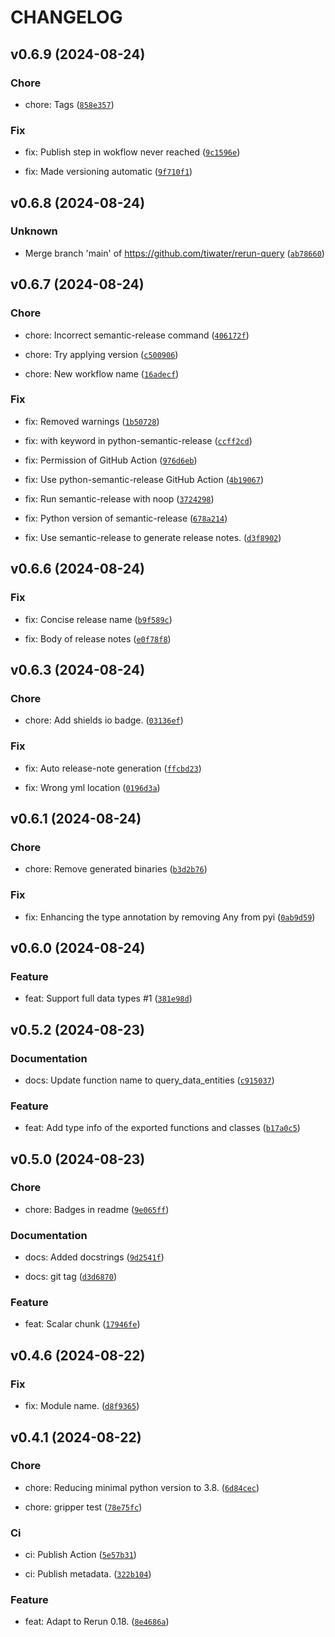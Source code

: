 # CHANGELOG

## v0.6.9 (2024-08-24)

### Chore

* chore: Tags ([`858e357`](https://github.com/tiwater/rerun-query/commit/858e3572342c8f8f65cff14c648dfeb4dbb45b5a))

### Fix

* fix: Publish step in wokflow never reached ([`9c1596e`](https://github.com/tiwater/rerun-query/commit/9c1596ed2b845a5904b81c6abe104155496cf60f))

* fix: Made versioning automatic ([`9f710f1`](https://github.com/tiwater/rerun-query/commit/9f710f17d85a27d7684e9683379aac0dbfc375c4))

## v0.6.8 (2024-08-24)

### Unknown

* Merge branch &#39;main&#39; of https://github.com/tiwater/rerun-query ([`ab78660`](https://github.com/tiwater/rerun-query/commit/ab78660244e06fae76d530712e8933cec398c52f))

## v0.6.7 (2024-08-24)

### Chore

* chore: Incorrect semantic-release command ([`406172f`](https://github.com/tiwater/rerun-query/commit/406172fdb13de0a0076773ae045db7f0c9e873a6))

* chore: Try applying version ([`c500906`](https://github.com/tiwater/rerun-query/commit/c5009069484c8d737fa242aadc986f7d519a6538))

* chore: New workflow name ([`16adecf`](https://github.com/tiwater/rerun-query/commit/16adecf776b8842b90e3edbaeca65c28593d9ddf))

### Fix

* fix: Removed warnings ([`1b50728`](https://github.com/tiwater/rerun-query/commit/1b5072880f5827b27414d11198e01e35f750d8cb))

* fix: with keyword in python-semantic-release ([`ccff2cd`](https://github.com/tiwater/rerun-query/commit/ccff2cd5e10c0201491497cfd48912039ec6ca29))

* fix: Permission of GitHub Action ([`976d6eb`](https://github.com/tiwater/rerun-query/commit/976d6eb5169a0b22f9d404f4f170dd065e3b7002))

* fix: Use python-semantic-release GitHub Action ([`4b19067`](https://github.com/tiwater/rerun-query/commit/4b19067d7d07e64b6d231b5a7734bb8b2d0e3924))

* fix: Run semantic-release with noop ([`3724298`](https://github.com/tiwater/rerun-query/commit/372429897a2706559e70aa96b8b226b26a528864))

* fix: Python version of  semantic-release ([`678a214`](https://github.com/tiwater/rerun-query/commit/678a214864980226173ef677449e9d7e495559ac))

* fix: Use semantic-release to generate release notes. ([`d3f8902`](https://github.com/tiwater/rerun-query/commit/d3f89026025af3db8b2a6f98bec5fe4c6668cb40))

## v0.6.6 (2024-08-24)

### Fix

* fix: Concise release name ([`b9f589c`](https://github.com/tiwater/rerun-query/commit/b9f589c940aeea78b4fe7eb115986aea9434d144))

* fix: Body of release notes ([`e0f78f8`](https://github.com/tiwater/rerun-query/commit/e0f78f867fe42e51dfdc8abf32bce5125d09095c))

## v0.6.3 (2024-08-24)

### Chore

* chore: Add shields io badge. ([`03136ef`](https://github.com/tiwater/rerun-query/commit/03136ef524e6ca2732f67c247f629868cafa2859))

### Fix

* fix: Auto release-note generation ([`ffcbd23`](https://github.com/tiwater/rerun-query/commit/ffcbd23aa8e8b8afd1e03a1039726d980d5a7895))

* fix: Wrong yml location ([`0196d3a`](https://github.com/tiwater/rerun-query/commit/0196d3a16303b84724440439c1d8547b6904a99b))

## v0.6.1 (2024-08-24)

### Chore

* chore: Remove generated binaries ([`b3d2b76`](https://github.com/tiwater/rerun-query/commit/b3d2b760c379529611f51b77c5c7fdde9deb095a))

### Fix

* fix: Enhancing the type annotation by removing Any from pyi ([`0ab9d59`](https://github.com/tiwater/rerun-query/commit/0ab9d592dbc22adf67f1d18d0353deb7ac3df4fc))

## v0.6.0 (2024-08-24)

### Feature

* feat: Support full data types #1 ([`381e98d`](https://github.com/tiwater/rerun-query/commit/381e98d0a094d309d19094af86c35dc6547f9982))

## v0.5.2 (2024-08-23)

### Documentation

* docs: Update function name to query_data_entities ([`c915037`](https://github.com/tiwater/rerun-query/commit/c9150370c795bb901a7611b27c9e393d87b66a0c))

### Feature

* feat: Add type info of the exported functions and classes ([`b17a0c5`](https://github.com/tiwater/rerun-query/commit/b17a0c58100068a80a75bcf1573920193961ef26))

## v0.5.0 (2024-08-23)

### Chore

* chore: Badges in readme ([`9e065ff`](https://github.com/tiwater/rerun-query/commit/9e065fffb109cd9d705821e3ea01ac619e4dd153))

### Documentation

* docs: Added docstrings ([`9d2541f`](https://github.com/tiwater/rerun-query/commit/9d2541fdb3ada4456cabbeb38fa147058a2edf20))

* docs: git tag ([`d3d6870`](https://github.com/tiwater/rerun-query/commit/d3d6870c07282c23ea8bfd6aab40bd071f3a5f12))

### Feature

* feat: Scalar chunk ([`17946fe`](https://github.com/tiwater/rerun-query/commit/17946feffbc75a6e0f31ab89102976f034ff1ea3))

## v0.4.6 (2024-08-22)

### Fix

* fix: Module name. ([`d8f9365`](https://github.com/tiwater/rerun-query/commit/d8f936598b649a47cfe29d78c21298dfce7d02de))

## v0.4.1 (2024-08-22)

### Chore

* chore: Reducing minimal python version to 3.8. ([`6d84cec`](https://github.com/tiwater/rerun-query/commit/6d84cece0f308b30790486c6f53a523722cc4573))

* chore: gripper test ([`78e75fc`](https://github.com/tiwater/rerun-query/commit/78e75fc3c63a8af2805afc813d5bff89dfb3e6d1))

### Ci

* ci: Publish Action ([`5e57b31`](https://github.com/tiwater/rerun-query/commit/5e57b3174842bb3dcada2c36773c670ea28fb9b4))

* ci: Publish metadata. ([`322b104`](https://github.com/tiwater/rerun-query/commit/322b1041dd6709ab208f655e7f75a20abca57308))

### Feature

* feat: Adapt to Rerun 0.18. ([`8e4686a`](https://github.com/tiwater/rerun-query/commit/8e4686af412782aabd1c4c1d03e11afefb4f85a8))
